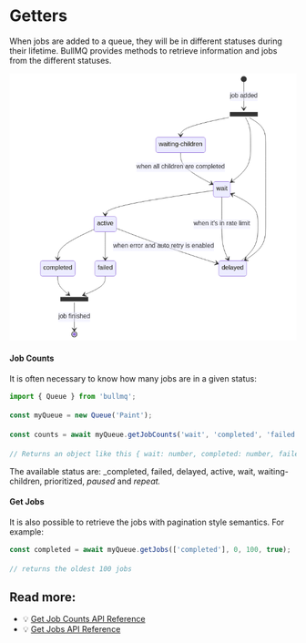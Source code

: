 # Getters

When jobs are added to a queue, they will be in different statuses during their lifetime. BullMQ provides methods to retrieve information and jobs from the different statuses.

![Lifecycle of a job](<../../.gitbook/assets/architecture (1).png>)

#### Job Counts

It is often necessary to know how many jobs are in a given status:

```typescript
import { Queue } from 'bullmq';

const myQueue = new Queue('Paint');

const counts = await myQueue.getJobCounts('wait', 'completed', 'failed');

// Returns an object like this { wait: number, completed: number, failed: number }
```

The available status are: _completed, failed, delayed, active, wait, waiting-children, prioritized, _paused_ and _repeat._

#### Get Jobs

It is also possible to retrieve the jobs with pagination style semantics. For example:

```typescript
const completed = await myQueue.getJobs(['completed'], 0, 100, true);

// returns the oldest 100 jobs
```

## Read more:

* 💡 [Get Job Counts API Reference](https://api.docs.bullmq.io/classes/v4.Queue.html#getJobCounts)
* 💡 [Get Jobs API Reference](https://api.docs.bullmq.io/classes/v4.Queue.html#getJobs)

